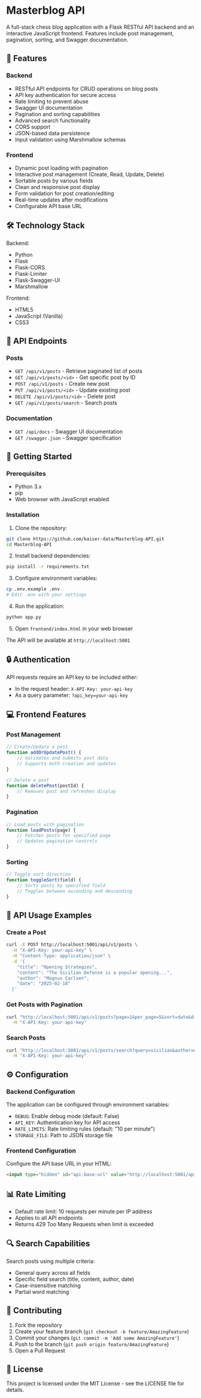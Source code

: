 # Masterblog API

A full-stack chess blog application with a Flask RESTful API backend and an interactive JavaScript frontend. Features include post management, pagination, sorting, and Swagger documentation.

## 🌟 Features

### Backend
- RESTful API endpoints for CRUD operations on blog posts
- API key authentication for secure access
- Rate limiting to prevent abuse
- Swagger UI documentation
- Pagination and sorting capabilities
- Advanced search functionality
- CORS support
- JSON-based data persistence
- Input validation using Marshmallow schemas

### Frontend
- Dynamic post loading with pagination
- Interactive post management (Create, Read, Update, Delete)
- Sortable posts by various fields
- Clean and responsive post display
- Form validation for post creation/editing
- Real-time updates after modifications
- Configurable API base URL

## 🛠️ Technology Stack

Backend:
- Python
- Flask
- Flask-CORS
- Flask-Limiter
- Flask-Swagger-UI
- Marshmallow

Frontend:
- HTML5
- JavaScript (Vanilla)
- CSS3

## 📝 API Endpoints

### Posts

- `GET /api/v1/posts` - Retrieve paginated list of posts
- `GET /api/v1/posts/<id>` - Get specific post by ID
- `POST /api/v1/posts` - Create new post
- `PUT /api/v1/posts/<id>` - Update existing post
- `DELETE /api/v1/posts/<id>` - Delete post
- `GET /api/v1/posts/search` - Search posts

### Documentation

- `GET /api/docs` - Swagger UI documentation
- `GET /swagger.json` - Swagger specification

## 🚀 Getting Started

### Prerequisites

- Python 3.x
- pip
- Web browser with JavaScript enabled

### Installation

1. Clone the repository:
```bash
git clone https://github.com/kaiser-data/Masterblog-API.git
cd Masterblog-API
```

2. Install backend dependencies:
```bash
pip install -r requirements.txt
```

3. Configure environment variables:
```bash
cp .env.example .env
# Edit .env with your settings
```

4. Run the application:
```bash
python app.py
```

5. Open `frontend/index.html` in your web browser

The API will be available at `http://localhost:5001`

## 🔒 Authentication

API requests require an API key to be included either:
- In the request header: `X-API-Key: your-api-key`
- As a query parameter: `?api_key=your-api-key`

## 💻 Frontend Features

### Post Management
```javascript
// Create/Update a post
function addOrUpdatePost() {
    // Validates and submits post data
    // Supports both creation and updates
}

// Delete a post
function deletePost(postId) {
    // Removes post and refreshes display
}
```

### Pagination
```javascript
// Load posts with pagination
function loadPosts(page) {
    // Fetches posts for specified page
    // Updates pagination controls
}
```

### Sorting
```javascript
// Toggle sort direction
function toggleSort(field) {
    // Sorts posts by specified field
    // Toggles between ascending and descending
}
```

## 📖 API Usage Examples

### Create a Post
```bash
curl -X POST http://localhost:5001/api/v1/posts \
  -H "X-API-Key: your-api-key" \
  -H "Content-Type: application/json" \
  -d '{
    "title": "Opening Strategies",
    "content": "The Sicilian Defense is a popular opening...",
    "author": "Magnus Carlsen",
    "date": "2025-02-18"
  }'
```

### Get Posts with Pagination
```bash
curl "http://localhost:5001/api/v1/posts?page=1&per_page=5&sort=date&direction=desc" \
  -H "X-API-Key: your-api-key"
```

### Search Posts
```bash
curl "http://localhost:5001/api/v1/posts/search?query=sicilian&author=magnus" \
  -H "X-API-Key: your-api-key"
```

## ⚙️ Configuration

### Backend Configuration
The application can be configured through environment variables:

- `DEBUG`: Enable debug mode (default: False)
- `API_KEY`: Authentication key for API access
- `RATE_LIMITS`: Rate limiting rules (default: "10 per minute")
- `STORAGE_FILE`: Path to JSON storage file

### Frontend Configuration
Configure the API base URL in your HTML:
```html
<input type="hidden" id="api-base-url" value="http://localhost:5001/api/v1">
```

## 📊 Rate Limiting

- Default rate limit: 10 requests per minute per IP address
- Applies to all API endpoints
- Returns 429 Too Many Requests when limit is exceeded

## 🔍 Search Capabilities

Search posts using multiple criteria:
- General query across all fields
- Specific field search (title, content, author, date)
- Case-insensitive matching
- Partial word matching

## 🤝 Contributing

1. Fork the repository
2. Create your feature branch (`git checkout -b feature/AmazingFeature`)
3. Commit your changes (`git commit -m 'Add some AmazingFeature'`)
4. Push to the branch (`git push origin feature/AmazingFeature`)
5. Open a Pull Request

## 📝 License

This project is licensed under the MIT License - see the LICENSE file for details.